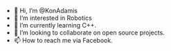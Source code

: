 - 👋 Hi, I’m @KonAdamis
- 👀 I’m interested in Robotics
- 🌱 I’m currently learning C++.
- 💞️ I’m looking to collaborate on open source projects.
- 📫 How to reach me via Facebook.

<!---
KonAdamis/KonAdamis is a ✨ special ✨ repository because its `README.md` (this file) appears on your GitHub profile.
You can click the Preview link to take a look at your changes.
--->
